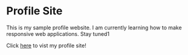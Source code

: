# Profile Site

This is my sample profile website. I am currently learning how to make responsive web applications. Stay tuned1

Click [here](http://wongnick.github.io/ProfileSite) to vist my profile site!
